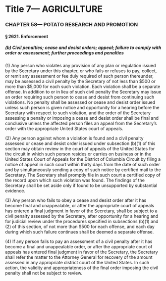 
# Title 7— AGRICULTURE
### CHAPTER 58— POTATO RESEARCH AND PROMOTION
#### § 2621. Enforcement
##### (b) Civil penalties; cease and desist orders; appeal; failure to comply with order or assessment; further proceedings and penalties

(1) Any person who violates any provision of any plan or regulation issued by the Secretary under this chapter, or who fails or refuses to pay, collect, or remit any assessment or fee duly required of such person thereunder, may be assessed a civil penalty by the Secretary of not less than $500 or more than $5,000 for each such violation. Each violation shall be a separate offense. In addition to or in lieu of such civil penalty the Secretary may issue an order requiring such person to cease and desist from continuing such violations. No penalty shall be assessed or cease and desist order issued unless such person is given notice and opportunity for a hearing before the Secretary with respect to such violation, and the order of the Secretary assessing a penalty or imposing a cease and desist order shall be final and conclusive unless the affected person files an appeal from the Secretary’s order with the appropriate United States court of appeals.

(2) Any person against whom a violation is found and a civil penalty assessed or cease and desist order issued under subsection (b)(1) of this section may obtain review in the court of appeals of the United States for the circuit in which such person resides or carries on business or in the United States Court of Appeals for the District of Columbia Circuit by filing a notice of appeal in such court within thirty days from the date of such order and by simultaneously sending a copy of such notice by certified mail to the Secretary. The Secretary shall promptly file in such court a certified copy of the record upon which such violation was found. The findings of the Secretary shall be set aside only if found to be unsupported by substantial evidence.

(3) Any person who fails to obey a cease and desist order after it has become final and unappealable, or after the appropriate court of appeals has entered a final judgment in favor of the Secretary, shall be subject to a civil penalty assessed by the Secretary, after opportunity for a hearing and for judicial review under the procedures specified in subsections (b)(1) and (2) of this section, of not more than $500 for each offense, and each day during which such failure continues shall be deemed a separate offense.

(4) If any person fails to pay an assessment of a civil penalty after it has become a final and unappealable order, or after the appropriate court of appeals has entered final judgment in favor of the Secretary, the Secretary shall refer the matter to the Attorney General for recovery of the amount assessed in any appropriate district court of the United States. In such action, the validity and appropriateness of the final order imposing the civil penalty shall not be subject to review.
